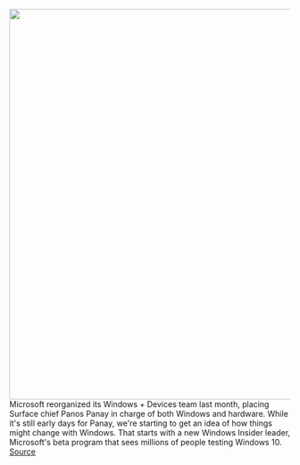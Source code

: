 <img src='https://cdn.vox-cdn.com/thumbor/YNnpq8ccasVkvwGVXEz8ADWiTlc=/0x0:2040x1360/1200x800/filters:focal(857x517:1183x843)/cdn.vox-cdn.com/uploads/chorus_image/image/66542096/mswindows1_2040.0.0.jpg' width='700px' /><br/>
Microsoft reorganized its Windows + Devices team last month, placing Surface chief Panos Panay in charge of both Windows and hardware. While it's still early days for Panay, we're starting to get an idea of how things might change with Windows. That starts with a new Windows Insider leader, Microsoft's beta program that sees millions of people testing Windows 10.
<a href='https://www.theverge.com/2020/3/23/21191087/microsoft-windows-panos-panay-amanda-langowski-windows-insider-feedback'> Source <a/>